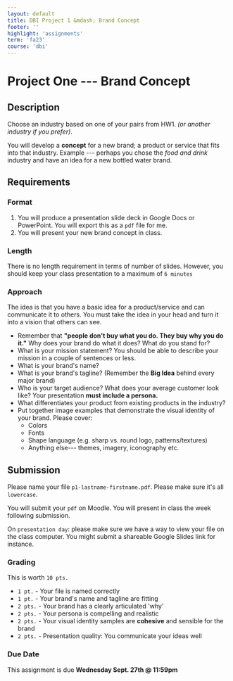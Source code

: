 ```yaml
---
layout: default
title: DBI Project 1 &mdash; Brand Concept
footer: ''
highlight: 'assignments'
term: 'fa23'
course: 'dbi'
---
```


# Project One --- Brand Concept
## Description
Choose an industry based on one of your pairs from HW1. _(or another industry if you prefer)_.

You will develop a __concept__ for a new brand; a product or service that fits into that industry. Example --- perhaps you chose the _food and drink_ industry and have an idea for a new bottled water brand.

## Requirements
### Format
1. You will produce a presentation slide deck in Google Docs or PowerPoint. You will export this as a `pdf` file for me.
2. You will present your new brand concept in class.

### Length
There is no length requirement in terms of number of slides. However, you should keep your class presentation to a maximum of `6 minutes`

### Approach
The idea is that you have a basic idea for a product/service and can communicate it to others. You must take the idea in your head and turn it into a vision that others can see.

* Remember that __"people don't buy what you do. They buy why you do it."__ Why does your brand do what it does? What do you stand for?
* What is your mission statement? You should be able to describe your mission in a couple of sentences or less.
* What is your brand's name?
* What is your brand's tagline? (Remember the __Big Idea__ behind every major brand)
* Who is your target audience? What does your average customer look like? Your presentation __must include a persona.__
* What differentiates your product from existing products in the industry?
* Put together image examples that demonstrate the visual identity of your brand. Please cover:
  * Colors
  * Fonts
  * Shape language (e.g. sharp vs. round logo, patterns/textures)
  * Anything else--- themes, imagery, iconography etc.


## Submission
Please name your file `p1-lastname-firstname.pdf`. Please make sure it's all `lowercase`.


You will submit your `pdf` on Moodle. You will present in class the week following submission.

On `presentation day`: please make sure we have a way to view your file on the class computer. You might submit a shareable Google Slides link for instance.

### Grading
This is worth `10 pts.`

 * `1 pt.` - Your file is named correctly
 * `1 pt.` - Your brand's name and tagline are fitting
 * `2 pts.` - Your brand has a clearly articulated 'why'
 * `2 pts.` - Your persona is compelling and realistic
 * `2 pts.` - Your visual identity samples are __cohesive__ and sensible for the brand
 * `2 pts.` - Presentation quality: You communicate your ideas well

### Due Date
This assignment is due __Wednesday Sept. 27th @ 11:59pm__